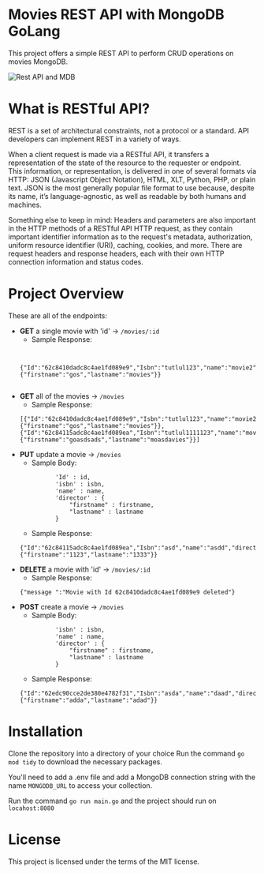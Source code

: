 # Movies REST API with MongoDB GoLang

This project offers a simple REST API to perform CRUD operations on movies MongoDB.

![Rest API and MDB](https://www.codeproject.com/KB/database/1071823/image001.png)

# What is RESTful API?

REST is a set of architectural constraints, not a protocol or a standard. API developers can implement REST in a variety of ways.

When a client request is made via a RESTful API, it transfers a representation of the state of the resource to the requester or endpoint. This information, or representation, is delivered in one of several formats via HTTP: JSON (Javascript Object Notation), HTML, XLT, Python, PHP, or plain text. JSON is the most generally popular file format to use because, despite its name, it’s language-agnostic, as well as readable by both humans and machines. 

Something else to keep in mind: Headers and parameters are also important in the HTTP methods of a RESTful API HTTP request, as they contain important identifier information as to the request's metadata, authorization, uniform resource identifier (URI), caching, cookies, and more. There are request headers and response headers, each with their own HTTP connection information and status codes.

# Project Overview

These are all of the endpoints:
- **GET** a single movie with 'id' -> `/movies/:id`
  - Sample Response: 
  ```
  
    {"Id":"62c8410dadc8c4ae1fd089e9","Isbn":"tutlul123","name":"movie2","director":{"firstname":"gos","lastname":"movies"}}
    
  ```
- **GET**  all of the movies -> `/movies` 
  - Sample Response:
  ```
  [{"Id":"62c8410dadc8c4ae1fd089e9","Isbn":"tutlul123","name":"movie2","director":{"firstname":"gos","lastname":"movies"}},      {"Id":"62c84115adc8c4ae1fd089ea","Isbn":"tutlul1111123","name":"moviessss2","director":{"firstname":"goasdsads","lastname":"moasdavies"}}]
  ```
- **PUT** update a movie -> `/movies`
  - Sample Body:
  ```
            'Id' : id,
            'isbn' : isbn,
            'name' : name,
            'director' : {
                "firstname" : firstname,
                "lastname" : lastname
            }
  ```
  - Sample Response:
  ```
  {"Id":"62c84115adc8c4ae1fd089ea","Isbn":"asd","name":"asdd","director":{"firstname":"1123","lastname":"1333"}}
  ```
- **DELETE** a movie with 'id' -> `/movies/:id` 
  - Sample Response:
  ```
  {"message ":"Movie with Id 62c8410dadc8c4ae1fd089e9 deleted"}
  
  ```
-  **POST** create a movie -> `/movies`
    - Sample Body:
    ```
              'isbn' : isbn,
              'name' : name,
              'director' : {
                  "firstname" : firstname,
                  "lastname" : lastname
              }
    ```
    - Sample Response:
    ```
    {"Id":"62edc90cce2de380e4782f31","Isbn":"asda","name":"daad","director":{"firstname":"adda","lastname":"adad"}}
    ```
# Installation

Clone the repository into a directory of your choice
Run the command `go mod tidy` to download the necessary packages.

You'll need to add a .env file and add a MongoDB connection string with the name `MONGODB_URL` to access your collection.

Run the command `go run main.go` and the project should run on `locahost:8080`

# License

This project is licensed under the terms of the MIT license.
